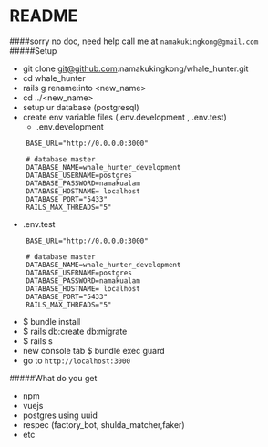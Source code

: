 # README
####sorry no doc, need help call me at `namakukingkong@gmail.com`
#####Setup
- git clone git@github.com:namakukingkong/whale_hunter.git
- cd whale_hunter
- rails g rename:into <new_name>
- cd ../<new_name>
- setup ur database (postgresql)
- create env variable files (.env.development , .env.test)
    - .env.development 
```
    BASE_URL="http://0.0.0.0:3000"
    
    # database master
    DATABASE_NAME=whale_hunter_development
    DATABASE_USERNAME=postgres
    DATABASE_PASSWORD=namakualam
    DATABASE_HOSTNAME= localhost
    DATABASE_PORT="5433"
    RAILS_MAX_THREADS="5"
```

 - .env.test 
```
    BASE_URL="http://0.0.0.0:3000"
    
    # database master
    DATABASE_NAME=whale_hunter_development
    DATABASE_USERNAME=postgres
    DATABASE_PASSWORD=namakualam
    DATABASE_HOSTNAME= localhost
    DATABASE_PORT="5433"
    RAILS_MAX_THREADS="5"
```
   
- $ bundle install
- $ rails db:create db:migrate
- $ rails s
- new console tab $ bundle exec guard
- go to `http://localhost:3000`

#####What do you get
- npm
- vuejs
- postgres using uuid
- respec (factory_bot, shulda_matcher,faker)
- etc